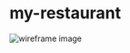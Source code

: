 # my-restaurant

![wireframe image](https://scontent.famm3-3.fna.fbcdn.net/v/t39.30808-6/289310291_569331754633628_604729877725771758_n.jpg?_nc_cat=111&ccb=1-7&_nc_sid=730e14&_nc_eui2=AeESqiiimhY-BKevp7KDsqAl-02ee28S4n37TZ57bxLifZ3wFtn1T1szaZVG2OIIf9Sx9sn8CCQfqSjkY6W9zsx4&_nc_ohc=1MQ59BjEjPwAX9fJFjO&_nc_zt=23&_nc_ht=scontent.famm3-3.fna&oh=00_AT9NCqTluVEuR0wyB08-HhU_kLQDLVt2zFmCUin21ptzJQ&oe=62C28BD6)
